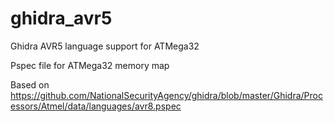 # ghidra_avr5
Ghidra AVR5 language support for ATMega32

Pspec file for ATMega32 memory map

Based on https://github.com/NationalSecurityAgency/ghidra/blob/master/Ghidra/Processors/Atmel/data/languages/avr8.pspec
